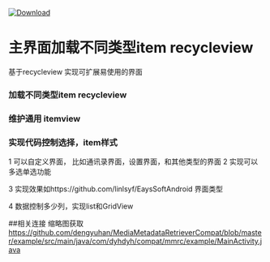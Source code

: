 [ ![Download](https://api.bintray.com/packages/linlsyf/maven/dynamicrecycleview/images/download.svg) ](https://bintray.com/linlsyf/maven/dynamicrecycleview/_latestVersion)
# 主界面加载不同类型item  recycleview

基于recycleview 实现可扩展易使用的界面

### 加载不同类型item recycleview
###  维护通用 itemview
### 实现代码控制选择，item样式
1  可以自定义界面，
   比如通讯录界面，设置界面，和其他类型的界面
2  实现可以多选单选功能 

3 实现效果如https://github.com/linlsyf/EaysSoftAndroid 界面类型


4 数据控制多少列，实现list和GridView
 
##相关连接
缩略图获取
https://github.com/dengyuhan/MediaMetadataRetrieverCompat/blob/master/example/src/main/java/com/dyhdyh/compat/mmrc/example/MainActivity.java
